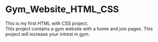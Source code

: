 # Gym_Website_HTML_CSS
This is my first HTML with CSS project.  
This project contains a gym website with a home and join pages.
This project will increase your intrest in gym.
